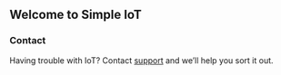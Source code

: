 ## Welcome to Simple IoT

### Contact

Having trouble with IoT? Contact [support](https://TBD) and we’ll help you sort it out.